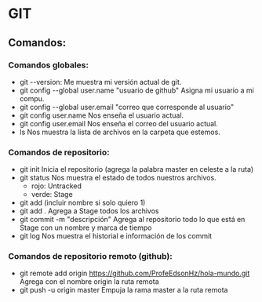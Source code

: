 # GIT

## Comandos:

### Comandos globales:

+ git --version:
    Me muestra mi versión actual de git.
+ git config --global user.name "usuario de github"
    Asigna mi usuario a mi compu.
+ git config --global user.email "correo que corresponde al usuario"
+ git config user.name
    Nos enseña el usuario actual.
+ git config user.email
    Nos enseña el correo del usuario actual.
+ ls
    Nos muestra la lista de archivos en la carpeta que estemos.

### Comandos de repositorio:

+ git init
    Inicia el repositorio (agrega la palabra master en celeste a la ruta)
+ git status
    Nos muestra el estado de todos nuestros archivos.
    + rojo: Untracked
    + verde: Stage
+ git add 
    (incluir nombre si solo quiero 1)
+ git add .
    Agrega a Stage todos los archivos
+ git commit -m "descripción"
    Agrega al repositorio todo lo que está en Stage con un nombre y marca de tiempo
+ git log
    Nos muestra el historial e información de los commit

### Comandos de repositorio remoto (github):
+ git remote add origin https://github.com/ProfeEdsonHz/hola-mundo.git
    Agrega con el nombre origin la ruta remota
+ git push -u origin master
    Empuja la rama master a la ruta remota